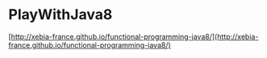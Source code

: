 PlayWithJava8
=============

[http://xebia-france.github.io/functional-programming-java8/](http://xebia-france.github.io/functional-programming-java8/)
